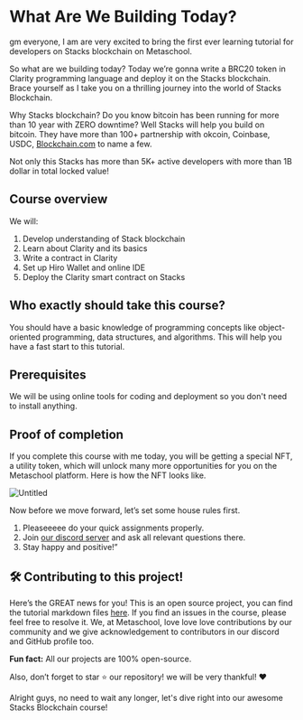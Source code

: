# What Are We Building Today?

gm everyone, I am are very excited to bring the first ever learning tutorial for developers on Stacks blockchain on Metaschool.

So what are we building today? Today we’re gonna write a BRC20 token in Clarity programming language and deploy it on the Stacks blockchain. Brace yourself as I take you on a thrilling journey into the world of Stacks Blockchain.

Why Stacks blockchain? Do you know bitcoin has been running for more than 10 year with ZERO downtime? Well Stacks will help you build on bitcoin. They have more than 100+ partnership with okcoin, Coinbase, USDC, [Blockchain.com](http://Blockchain.com) to name a few.

Not only this Stacks has more than 5K+ active developers with more than 1B dollar in total locked value!

## Course overview

We will:

1. Develop understanding of Stack blockchain
2. Learn about Clarity and its basics
3. Write a contract in Clarity
4. Set up Hiro Wallet and online IDE
5. Deploy the Clarity smart contract on Stacks

## Who exactly should take this course?

You should have a basic knowledge of programming concepts like object-oriented programming, data structures, and algorithms. This will help you have a fast start to this tutorial.

## Prerequisites

We will be using online tools for coding and deployment so you don't need to install anything.

## Proof of completion

If you complete this course with me today, you will be getting a special NFT, a utility token, which will unlock many more opportunities for you on the Metaschool platform. Here is how the NFT looks like.

![Untitled](https://github.com/0xmetaschool/Learning-Projects/blob/main/assests_for_all/course%20NFT.gif?raw=true)

Now before we move forward, let’s set some house rules first.

1. Pleaseeeee do your quick assignments properly.
2. Join [our discord server](https://discord.gg/vbVMUwXWgc) and ask all relevant questions there.
3. Stay happy and positive!”

## 🛠 Contributing to this project!

Here’s the GREAT news for you! This is an open source project, you can find the tutorial markdown files [here](https://github.com/0xmetaschool/Learning-Projects). If you find an issues in the course, please feel free to resolve it.
We, at Metaschool, love love love contributions by our community and we give acknowledgement to contributors in our discord and GitHub profile too.

**Fun fact:** All our projects are 100% open-source.

Also, don’t forget to star ⭐️ our repository! we will be very thankful! ♥️

Alright guys, no need to wait any longer, let's dive right into our awesome Stacks Blockchain course!
